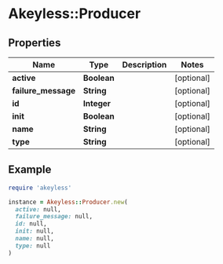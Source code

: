 # Akeyless::Producer

## Properties

| Name | Type | Description | Notes |
| ---- | ---- | ----------- | ----- |
| **active** | **Boolean** |  | [optional] |
| **failure_message** | **String** |  | [optional] |
| **id** | **Integer** |  | [optional] |
| **init** | **Boolean** |  | [optional] |
| **name** | **String** |  | [optional] |
| **type** | **String** |  | [optional] |

## Example

```ruby
require 'akeyless'

instance = Akeyless::Producer.new(
  active: null,
  failure_message: null,
  id: null,
  init: null,
  name: null,
  type: null
)
```

